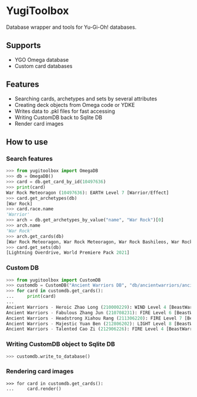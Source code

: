 # YugiToolbox
Database wrapper and tools for Yu-Gi-Oh! databases.

## Supports
- YGO Omega database
- Custom card databases

## Features
- Searching cards, archetypes and sets by several attributes
- Creating deck objects from Omega code or YDKE
- Writes data to .pkl files for fast accessing
- Writing CustomDB back to Sqlite DB
- Render card images

## How to use

### Search features
```py
>>> from yugitoolbox import OmegaDB
>>> db = OmegaDB()
>>> card = db.get_card_by_id(10497636)
>>> print(card)
War Rock Meteoragon (10497636): EARTH Level 7 [Warrior/Effect]
>>> card.get_archetypes(db)
[War Rock]
>>> card.race.name
'Warrior'
>>> arch = db.get_archetypes_by_value("name", "War Rock")[0]
>>> arch.name
'War Rock'
>>> arch.get_cards(db) 
[War Rock Meteoragon, War Rock Meteoragon, War Rock Bashileos, War Rock Bashileos, War Rock Generations, War Rock Gactos, War Rock Mountain, War Rock Orpis, War Rock Big Blow, War Rock Wento, War Rock Dignity, War Rock Ordeal, War Rock Skyler, War Rock Skyler, War Rock Medium, War Rock Fortia, War Rock Spirit, War Rock Mammud]
>>> card.get_sets(db) 
[Lightning Overdrive, World Premiere Pack 2021]
```

### Custom DB
```py
>>> from yugitoolbox import CustomDB
>>> customdb = CustomDB("Ancient Warriors DB", "db/ancientwarriors/ancientwarriors.db")
>>> for card in customdb.get_cards():
...     print(card)
... 
Ancient Warriors - Heroic Zhao Long (210000229): WIND Level 4 [BeastWarrior/Effect]
Ancient Warriors - Fabulous Zhang Jun (210708231): FIRE Level 6 [BeastWarrior/Effect]
Ancient Warriors - Headstrong Xiahou Rang (211306220): FIRE Level 7 [BeastWarrior/Effect]
Ancient Warriors - Majestic Yuan Ben (212806202): LIGHT Level 8 [BeastWarrior/Effect]
Ancient Warriors - Talented Cao Zi (212906226): FIRE Level 4 [BeastWarrior/Effect]
```

### Writing CustomDB object to Sqlite DB
```py
>>> customdb.write_to_database()
```

### Rendering card images
```
>>> for card in customdb.get_cards():
...     card.render()
```

